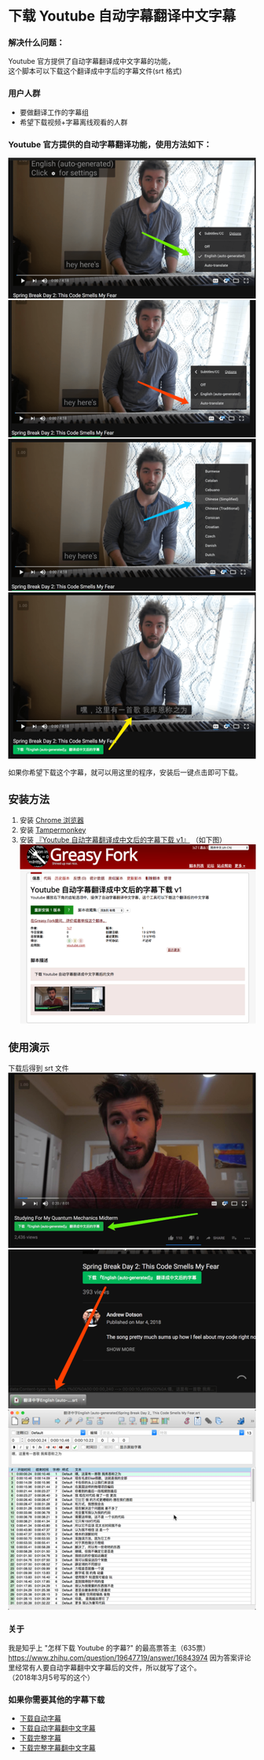 # 下载 Youtube 自动字幕翻译中文字幕

### 解决什么问题：        
Youtube 官方提供了自动字幕翻译成中文字幕的功能，   
这个脚本可以下载这个翻译成中字后的字幕文件(srt 格式)   

### 用户人群
* 要做翻译工作的字幕组
* 希望下载视频+字幕离线观看的人群

### Youtube 官方提供的自动字幕翻译功能，使用方法如下：
![1](img/1122.png)
![1](img/2233.png)
![1](img/3344.png)
![1](img/4455.png)   

如果你希望下载这个字幕，就可以用这里的程序，安装后一键点击即可下载。

## 安装方法
1. 安装 [Chrome 浏览器](https://www.google.com/chrome/)
2. 安装 [Tampermonkey](https://chrome.google.com/webstore/detail/tampermonkey/dhdgffkkebhmkfjojejmpbldmpobfkfo?hl=en)
3. 安装 [『Youtube 自动字幕翻译成中文后的字幕下载 v1』](https://greasyfork.org/zh-CN/scripts/39188-youtube-%E8%87%AA%E5%8A%A8%E5%AD%97%E5%B9%95%E7%BF%BB%E8%AF%91%E6%88%90%E4%B8%AD%E6%96%87%E5%90%8E%E7%9A%84%E5%AD%97%E5%B9%95%E4%B8%8B%E8%BD%BD-v1) （如下图）
![1](img/temp.png)


## 使用演示   
下载后得到 srt 文件       
![1](img/2.jpg)
![1](img/6677.png)
![1](img/7788.png)

### 关于
我是知乎上 "怎样下载 Youtube 的字幕?" 的最高票答主（635票）     
https://www.zhihu.com/question/19647719/answer/16843974
因为答案评论里经常有人要自动字幕翻中文字幕后的文件，所以就写了这个。    
（2018年3月5号写的这个）        

### 如果你需要其他的字幕下载
* [下载自动字幕](https://greasyfork.org/zh-CN/scripts/5367-youtube-auto-subtitle-downloader-v15)
* [下载自动字幕翻中文字幕](https://greasyfork.org/zh-CN/scripts/39188-youtube-%E8%87%AA%E5%8A%A8%E5%AD%97%E5%B9%95%E7%BF%BB%E8%AF%91%E6%88%90%E4%B8%AD%E6%96%87%E5%90%8E%E7%9A%84%E5%AD%97%E5%B9%95%E4%B8%8B%E8%BD%BD-v1)
* [下载完整字幕](https://greasyfork.org/zh-CN/scripts/5368-youtube-subtitle-downloader-v14)
* [下载完整字幕翻中文字幕](https://greasyfork.org/zh-CN/scripts/38941-youtube-%E7%BF%BB%E8%AF%91%E4%B8%AD%E6%96%87%E5%AD%97%E5%B9%95%E4%B8%8B%E8%BD%BD-v1)
